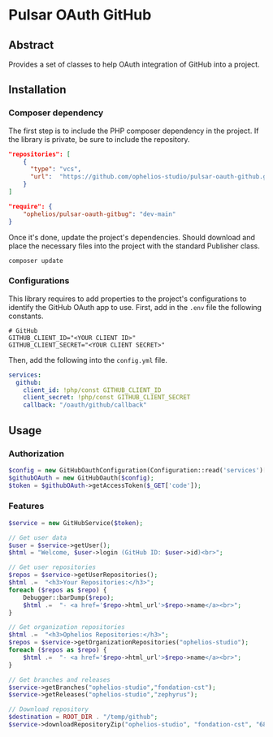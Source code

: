 # Pulsar OAuth GitHub

## Abstract
Provides a set of classes to help OAuth integration of GitHub into a project.

## Installation

### Composer dependency
The first step is to include the PHP composer dependency in the project. If the 
library is private, be sure to include the repository.

```json
"repositories": [
    {
      "type": "vcs",
      "url":  "https://github.com/ophelios-studio/pulsar-oauth-github.git"
    }
]
```

```json
"require": {
    "ophelios/pulsar-oauth-gitbug": "dev-main"
}
```

Once it's done, update the project's dependencies. Should download and place the necessary 
files into the project with the standard Publisher class.

```shell
composer update
```

### Configurations
This library requires to add properties to the project's configurations to identify the GitHub OAuth app to use. First,
add in the `.env` file the following constants.

```dotenv
# GitHub
GITHUB_CLIENT_ID="<YOUR CLIENT ID>"
GITHUB_CLIENT_SECRET="<YOUR CLIENT SECRET>"
```

Then, add the following into the `config.yml` file.

```yml
services:
  github:
    client_id: !php/const GITHUB_CLIENT_ID
    client_secret: !php/const GITHUB_CLIENT_SECRET
    callback: "/oauth/github/callback"
```

## Usage

### Authorization

```php
$config = new GitHubOauthConfiguration(Configuration::read('services')['github']);
$githubOAuth = new GitHubOauth($config);
$token = $githubOAuth->getAccessToken($_GET['code']);
```

### Features
```php
$service = new GitHubService($token);

// Get user data
$user = $service->getUser();
$html = "Welcome, $user->login (GitHub ID: $user->id)<br>";

// Get user repositories
$repos = $service->getUserRepositories();
$html .=  "<h3>Your Repositories:</h3>";
foreach ($repos as $repo) {
    Debugger::barDump($repo);
    $html .=  "- <a href='$repo->html_url'>$repo->name</a><br>";
}

// Get organization repositories
$html .=  "<h3>Ophelios Repositories:</h3>";
$repos = $service->getOrganizationRepositories("ophelios-studio");
foreach ($repos as $repo) {
    $html .=  "- <a href='$repo->html_url'>$repo->name</a><br>";
}

// Get branches and releases
$service->getBranches("ophelios-studio","fondation-cst");
$service->getReleases("ophelios-studio","zephyrus");

// Download repository
$destination = ROOT_DIR . "/temp/github";
$service->downloadRepositoryZip("ophelios-studio", "fondation-cst", "68954def9778bd8cf3096b37ea34dab1316912e6", $destination);
```